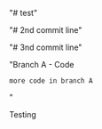 "# test"

"# 2nd commit line" 


"# 3nd commit line" 


"Branch A - Code

	more code in branch A
"


Testing